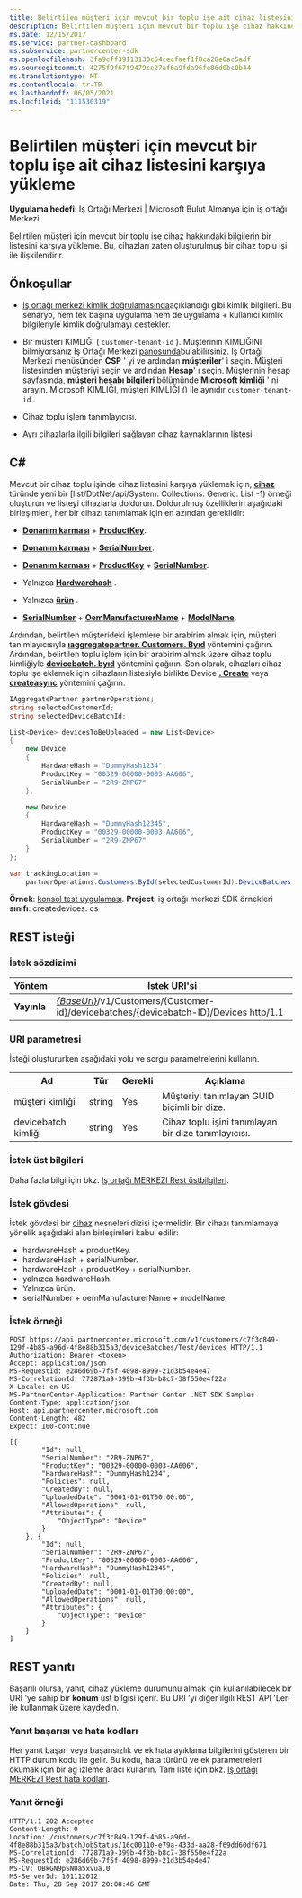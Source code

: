 ```yaml
---
title: Belirtilen müşteri için mevcut bir toplu işe ait cihaz listesini karşıya yükleme
description: Belirtilen müşteri için mevcut bir toplu işe cihaz hakkındaki bilgilerin bir listesini karşıya yükleme. Bu, cihazları zaten oluşturulmuş bir cihaz toplu işi ile ilişkilendirir.
ms.date: 12/15/2017
ms.service: partner-dashboard
ms.subservice: partnercenter-sdk
ms.openlocfilehash: 3fa9cff39113130c54cecfaef1f8ca28e0ac5adf
ms.sourcegitcommit: 4275f9f67f9479ce27af6a9fda96fe86d0bc0b44
ms.translationtype: MT
ms.contentlocale: tr-TR
ms.lasthandoff: 06/05/2021
ms.locfileid: "111530319"
---
```

# <a name="upload-a-list-of-devices-to-an-existing-batch-for-the-specified-customer"></a>Belirtilen müşteri için mevcut bir toplu işe ait cihaz listesini karşıya yükleme

**Uygulama hedefi**: Iş Ortağı Merkezi | Microsoft Bulut Almanya için iş ortağı Merkezi

Belirtilen müşteri için mevcut bir toplu işe cihaz hakkındaki bilgilerin bir listesini karşıya yükleme. Bu, cihazları zaten oluşturulmuş bir cihaz toplu işi ile ilişkilendirir.

## <a name="prerequisites"></a>Önkoşullar

- [Iş ortağı merkezi kimlik doğrulamasında](partner-center-authentication.md)açıklandığı gibi kimlik bilgileri. Bu senaryo, hem tek başına uygulama hem de uygulama + kullanıcı kimlik bilgileriyle kimlik doğrulamayı destekler.

- Bir müşteri KIMLIĞI ( `customer-tenant-id` ). Müşterinin KIMLIĞINI bilmiyorsanız Iş Ortağı Merkezi [panosunda](https://partner.microsoft.com/dashboard)bulabilirsiniz. Iş Ortağı Merkezi menüsünden **CSP** ' yi ve ardından **müşteriler**' i seçin. Müşteri listesinden müşteriyi seçin ve ardından **Hesap**' ı seçin. Müşterinin hesap sayfasında, **müşteri hesabı bilgileri** bölümünde **Microsoft kimliği** ' ni arayın. Microsoft KIMLIĞI, müşteri KIMLIĞI () ile aynıdır `customer-tenant-id` .

- Cihaz toplu işlem tanımlayıcısı.

- Ayrı cihazlarla ilgili bilgileri sağlayan cihaz kaynaklarının listesi.

## <a name="c"></a>C\#

Mevcut bir cihaz toplu işinde cihaz listesini karşıya yüklemek için, [**cihaz**](/dotnet/api/microsoft.store.partnercenter.models.devicesdeployment.device) türünde yeni bir [list/DotNet/api/System. Collections. Generic. List -1) örneği oluşturun ve listeyi cihazlarla doldurun. Doldurulmuş özelliklerin aşağıdaki birleşimleri, her bir cihazı tanımlamak için en azından gereklidir:

- [**Donanım karması**](/dotnet/api/microsoft.store.partnercenter.models.devicesdeployment.device.hardwarehash)  +  [**ProductKey**](/dotnet/api/microsoft.store.partnercenter.models.devicesdeployment.device.productkey).

- [**Donanım karması**](/dotnet/api/microsoft.store.partnercenter.models.devicesdeployment.device.hardwarehash)  +  [**SerialNumber**](/dotnet/api/microsoft.store.partnercenter.models.devicesdeployment.device.serialnumber).

- [**Donanım karması**](/dotnet/api/microsoft.store.partnercenter.models.devicesdeployment.device.hardwarehash)  +  [**ProductKey**](/dotnet/api/microsoft.store.partnercenter.models.devicesdeployment.device.productkey)  +  [**SerialNumber**](/dotnet/api/microsoft.store.partnercenter.models.devicesdeployment.device.serialnumber).

- Yalnızca [**Hardwarehash**](/dotnet/api/microsoft.store.partnercenter.models.devicesdeployment.device.hardwarehash) .

- Yalnızca [**ürün**](/dotnet/api/microsoft.store.partnercenter.models.devicesdeployment.device.productkey) .

- [**SerialNumber**](/dotnet/api/microsoft.store.partnercenter.models.devicesdeployment.device.serialnumber)  +  [**OemManufacturerName**](/dotnet/api/microsoft.store.partnercenter.models.devicesdeployment.device.oemmanufacturername)  +  [**ModelName**](/dotnet/api/microsoft.store.partnercenter.models.devicesdeployment.device.modelname).

Ardından, belirtilen müşterideki işlemlere bir arabirim almak için, müşteri tanımlayıcısıyla [**ıaggregatepartner. Customers. Byıd**](/dotnet/api/microsoft.store.partnercenter.customers.icustomercollection.byid) yöntemini çağırın. Ardından, belirtilen toplu işlem için bir arabirim almak üzere cihaz toplu kimliğiyle [**devicebatch. byıd**](/dotnet/api/microsoft.store.partnercenter.devicesdeployment.idevicesbatchcollection.byid) yöntemini çağırın. Son olarak, cihazları cihaz toplu işe eklemek için cihazların listesiyle birlikte Device [**. Create**](/dotnet/api/microsoft.store.partnercenter.devicesdeployment.idevicecollection.create) veya [**createasync**](/dotnet/api/microsoft.store.partnercenter.devicesdeployment.idevicecollection.createasync) yöntemini çağırın.

``` csharp
IAggregatePartner partnerOperations;
string selectedCustomerId;
string selectedDeviceBatchId;

List<Device> devicesToBeUploaded = new List<Device>
{
    new Device
    {
        HardwareHash = "DummyHash1234",
        ProductKey = "00329-00000-0003-AA606",
        SerialNumber = "2R9-ZNP67"
    },

    new Device
    {
        HardwareHash = "DummyHash12345",
        ProductKey = "00329-00000-0003-AA606",
        SerialNumber = "2R9-ZNP67"
    }
};

var trackingLocation =
    partnerOperations.Customers.ById(selectedCustomerId).DeviceBatches.ById(selectedDeviceBatchId).Devices.Create(devicesToBeUploaded);
```

**Örnek**: [konsol test uygulaması](console-test-app.md). **Project**: iş ortağı merkezi SDK örnekleri **sınıfı**: createdevices. cs

## <a name="rest-request"></a>REST isteği

### <a name="request-syntax"></a>İstek sözdizimi

| Yöntem   | İstek URI'si                                                                                                            |
|----------|------------------------------------------------------------------------------------------------------------------------|
| **Yayınla** | [*{BaseUrl}*](partner-center-rest-urls.md)/v1/Customers/{Customer-id}/devicebatches/{devicebatch-ID}/Devices http/1.1 |

### <a name="uri-parameter"></a>URI parametresi

İsteği oluştururken aşağıdaki yolu ve sorgu parametrelerini kullanın.

| Ad           | Tür   | Gerekli | Açıklama                                           |
|----------------|--------|----------|-------------------------------------------------------|
| müşteri kimliği    | string | Yes      | Müşteriyi tanımlayan GUID biçimli bir dize. |
| devicebatch kimliği | string | Yes      | Cihaz toplu işini tanımlayan bir dize tanımlayıcısı. |

### <a name="request-headers"></a>İstek üst bilgileri

Daha fazla bilgi için bkz. [Iş ortağı MERKEZI Rest üstbilgileri](headers.md).

### <a name="request-body"></a>İstek gövdesi

İstek gövdesi bir [cihaz](device-deployment-resources.md#device) nesneleri dizisi içermelidir. Bir cihazı tanımlamaya yönelik aşağıdaki alan birleşimleri kabul edilir:

- hardwareHash + productKey.
- hardwareHash + serialNumber.
- hardwareHash + productKey + serialNumber.
- yalnızca hardwareHash.
- Yalnızca ürün.
- serialNumber + oemManufacturerName + modelName.

### <a name="request-example"></a>İstek örneği

```http
POST https://api.partnercenter.microsoft.com/v1/customers/c7f3c849-129f-4b85-a96d-4f8e88b315a3/deviceBatches/Test/devices HTTP/1.1
Authorization: Bearer <token>
Accept: application/json
MS-RequestId: e286d69b-7f5f-4098-8999-21d3b54e4e47
MS-CorrelationId: 772871a9-399b-4f3b-b8c7-38f550e4f22a
X-Locale: en-US
MS-PartnerCenter-Application: Partner Center .NET SDK Samples
Content-Type: application/json
Host: api.partnercenter.microsoft.com
Content-Length: 482
Expect: 100-continue

[{
        "Id": null,
        "SerialNumber": "2R9-ZNP67",
        "ProductKey": "00329-00000-0003-AA606",
        "HardwareHash": "DummyHash1234",
        "Policies": null,
        "CreatedBy": null,
        "UploadedDate": "0001-01-01T00:00:00",
        "AllowedOperations": null,
        "Attributes": {
            "ObjectType": "Device"
        }
    }, {
        "Id": null,
        "SerialNumber": "2R9-ZNP67",
        "ProductKey": "00329-00000-0003-AA606",
        "HardwareHash": "DummyHash12345",
        "Policies": null,
        "CreatedBy": null,
        "UploadedDate": "0001-01-01T00:00:00",
        "AllowedOperations": null,
        "Attributes": {
            "ObjectType": "Device"
        }
    }
]
```

## <a name="rest-response"></a>REST yanıtı

Başarılı olursa, yanıt, cihaz yükleme durumunu almak için kullanılabilecek bir URI 'ye sahip bir **konum** üst bilgisi içerir. Bu URI 'yi diğer ilgili REST API 'Leri ile kullanmak üzere kaydedin.

### <a name="response-success-and-error-codes"></a>Yanıt başarısı ve hata kodları

Her yanıt başarı veya başarısızlık ve ek hata ayıklama bilgilerini gösteren bir HTTP durum kodu ile gelir. Bu kodu, hata türünü ve ek parametreleri okumak için bir ağ izleme aracı kullanın. Tam liste için bkz. [Iş ortağı MERKEZI Rest hata kodları](error-codes.md).

### <a name="response-example"></a>Yanıt örneği

```http
HTTP/1.1 202 Accepted
Content-Length: 0
Location: /customers/c7f3c849-129f-4b85-a96d-4f8e88b315a3/batchJobStatus/16c00110-e79a-433d-aa28-f69dd60df671
MS-CorrelationId: 772871a9-399b-4f3b-b8c7-38f550e4f22a
MS-RequestId: e286d69b-7f5f-4098-8999-21d3b54e4e47
MS-CV: OBkGN9pSN0a5xvua.0
MS-ServerId: 101112012
Date: Thu, 28 Sep 2017 20:08:46 GMT
```
